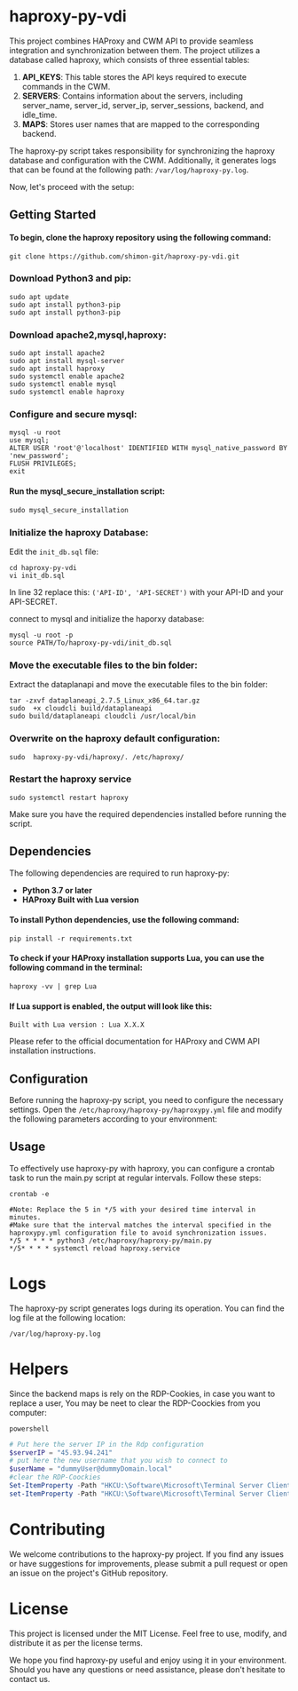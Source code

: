# haproxy-py-vdi

This project combines HAProxy and CWM API to provide seamless integration and synchronization between them. The project utilizes a database called haproxy, which consists of three essential tables:

1. **API_KEYS**: This table stores the API keys required to execute commands in the CWM.
2. **SERVERS**: Contains information about the servers, including server_name, server_id, server_ip, server_sessions, backend, and idle_time.
3. **MAPS**: Stores user names that are mapped to the corresponding backend.

The haproxy-py script takes responsibility for synchronizing the haproxy database and configuration with the CWM. Additionally, it generates logs that can be found at the following path: `/var/log/haproxy-py.log`.

Now, let's proceed with the setup:

## Getting Started

#### To begin, clone the haproxy repository using the following command:

```shell
git clone https://github.com/shimon-git/haproxy-py-vdi.git
```

### Download Python3 and pip:

```shell
sudo apt update
sudo apt install python3-pip
sudo apt install python3-pip
```

### Download apache2,mysql,haproxy:

```shell
sudo apt install apache2
sudo apt install mysql-server
sudo apt install haproxy
sudo systemctl enable apache2
sudo systemctl enable mysql
sudo systemctl enable haproxy
```

### Configure and secure mysql:

```shell
mysql -u root
use mysql;
ALTER USER 'root'@'localhost' IDENTIFIED WITH mysql_native_password BY 'new_password';
FLUSH PRIVILEGES;
exit
```

#### Run the mysql_secure_installation script:

```shell
sudo mysql_secure_installation
```

### Initialize the haproxy Database:

Edit the `init_db.sql` file:

```shell
cd haproxy-py-vdi
vi init_db.sql
```

In line 32 replace this: `('API-ID', 'API-SECRET')` with your API-ID and your API-SECRET.

connect to mysql and initialize the haporxy database:

```shell
mysql -u root -p
source PATH/To/haproxy-py-vdi/init_db.sql
```

### Move the executable files to the bin folder:

Extract the dataplanapi and move the executable files to the bin folder:

```shell
tar -zxvf dataplaneapi_2.7.5_Linux_x86_64.tar.gz
sudo  +x cloudcli build/dataplaneapi
sudo build/dataplaneapi cloudcli /usr/local/bin
```

### Overwrite on the haproxy default configuration:

```shell
sudo  haproxy-py-vdi/haproxy/. /etc/haproxy/
```

### Restart the haproxy service

```shell
sudo systemctl restart haproxy
```

Make sure you have the required dependencies installed before running the script.
## Dependencies
The following dependencies are required to run haproxy-py:

  -  **Python 3.7 or later**
  -  **HAProxy Built with Lua version**

#### To install Python dependencies, use the following command:

```shell
pip install -r requirements.txt
```

#### To check if your HAProxy installation supports Lua, you can use the following command in the terminal:

```shell
haproxy -vv | grep Lua
```

#### If Lua support is enabled, the output will look like this:

```shell
Built with Lua version : Lua X.X.X
```

Please refer to the official documentation for HAProxy and CWM API installation instructions.

## Configuration
Before running the haproxy-py script, you need to configure the necessary settings.
Open the `/etc/haproxy/haproxy-py/haproxypy.yml` file and modify the following parameters according to your environment:


## Usage

To effectively use haproxy-py with haproxy, you can configure a crontab task to run the main.py script at regular intervals. Follow these steps:

```shell
crontab -e

#Note: Replace the 5 in */5 with your desired time interval in minutes.
#Make sure that the interval matches the interval specified in the haproxypy.yml configuration file to avoid synchronization issues.
*/5 * * * * python3 /etc/haproxy/haproxy-py/main.py
*/5* * * * systemctl reload haproxy.service
```

# Logs

The haproxy-py script generates logs during its operation. You can find the log file at the following location:

`
/var/log/haproxy-py.log
`

# Helpers

Since the backend maps is rely on the RDP-Cookies, in case you want to replace a user,
You may be neet to clear the RDP-Coockies from you computer:

`powershell`
```powershell
# Put here the server IP in the Rdp configuration
$serverIP = "45.93.94.241"
# put here the new username that you wish to connect to 
$userName = "dummyUser@dummyDomain.local"
#clear the RDP-Coockies
Set-ItemProperty -Path "HKCU:\Software\Microsoft\Terminal Server Client\Default" -Name "MRU0" -Value $userName
set-ItemProperty -Path "HKCU:\Software\Microsoft\Terminal Server Client\Servers\$serverIP\" -Name "UsernameHint" -Value $userName
```

# Contributing

We welcome contributions to the haproxy-py project. If you find any issues or have suggestions for improvements, please submit a pull request or open an issue on the project's GitHub repository.

# License

This project is licensed under the MIT License. Feel free to use, modify, and distribute it as per the license terms.


We hope you find haproxy-py useful and enjoy using it in your environment. Should you have any questions or need assistance, please don't hesitate to contact us.


